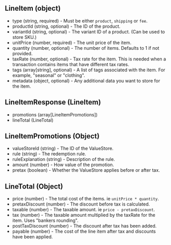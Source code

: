 ## LineItem (object)
+ type (string, required) - Must be either `product`, `shipping` or `fee`.
+ productId (string, optional) - The ID of the product. 
+ variantId (string, optional) - The variant ID of a product. (Can be used to store SKU.)
+ unitPrice (number, required) - The unit price of the item. 
+ quantity (number, optional) - The number of items. Defaults to 1 if not provided. 
+ taxRate (number, optional) - Tax rate for the item. This is needed when a transaction contains items that have different tax rates.
+ tags (array[string], optional) - A list of tags associated with the item. For example, "seasonal" or "clothing".
+ metadata (object, optional) - Any additional data you want to store for the item.

## LineItemResponse (LineItem)
+ promotions (array[LineItemPromotions])
+ lineTotal (LineTotal)

## LineItemPromotions (Object)
+ valueStoreId (string) - The ID of the ValueStore.
+ rule (string) - The redemption rule.
+ ruleExplanation (string) - Description of the rule.
+ amount (number) - How value of the promotion.
+ pretax (boolean) - Whether the ValueStore applies before or after tax.

## LineTotal (Object)
+ price (number) - The total cost of the items. ie `unitPrice * quantity`.
+ pretaxDiscount (number) - The discount before tax is calculated.
+ taxable (number) - The taxable amount. ie `price - pretaxDiscount`.
+ tax (number) - The taxable amount multiplied by the taxRate for the item. Uses "bankers rounding".
+ postTaxDiscount (number) - The discount after tax has been added.
+ payable (number) - The cost of the line item after tax and discounts have been applied.